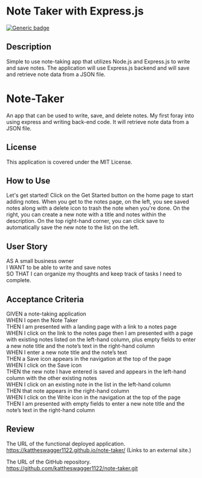 # Note Taker with Express.js
[![Generic badge](https://img.shields.io/badge/License-MIT-yellowgreen.svg)](https://shields.io/)

## Description
Simple to use note-taking app that utilizes Node.js and Express.js to write and save notes. The application will use Express.js backend and will save and retrieve note data from a JSON file.

# Note-Taker
An app that can be used to write, save, and delete notes. My first foray into using express and writing back-end code. It will retrieve note data from a JSON file.


## License
This application is covered under the MIT License.

## How to Use

Let's get started! Click on the Get Started button on the home page to start adding notes. 
When you get to the notes page, on the left, you see saved notes along with a delete icon to trash the note when you're done. 
On the right, you can create a new note with a title and notes within the description. 
On the top right-hand corner, you can click save to automatically save the new note to the list on the left. 

## User Story
AS A small business owner<br />
I WANT to be able to write and save notes<br />
SO THAT I can organize my thoughts and keep track of tasks I need to complete.

## Acceptance Criteria
GIVEN a note-taking application<br />
WHEN I open the Note Taker<br />
THEN I am presented with a landing page with a link to a notes page<br />
WHEN I click on the link to the notes page then I am presented with a page with existing notes listed on the left-hand column, plus empty fields to enter a new note title and the note’s text in the right-hand column<br />
WHEN I enter a new note title and the note’s text<br />
THEN a Save icon appears in the navigation at the top of the page<br />
WHEN I click on the Save icon<br />
THEN the new note I have entered is saved and appears in the left-hand column with the other existing notes<br />
WHEN I click on an existing note in the list in the left-hand column<br />
THEN that note appears in the right-hand column<br />
WHEN I click on the Write icon in the navigation at the top of the page<br />
THEN I am presented with empty fields to enter a new note title and the note’s text in the right-hand column

## Review
The URL of the functional deployed application.
https://kattheswagger1122.github.io/note-taker/ (Links to an external site.)

The URL of the GitHub repository.
https://github.com/kattheswagger1122/note-taker.git
